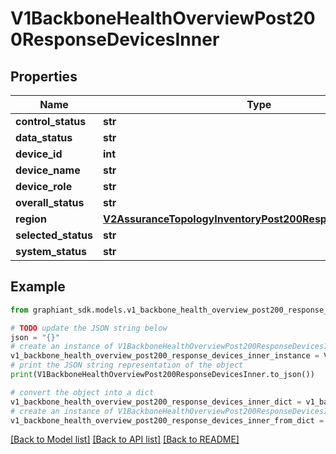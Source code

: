 # V1BackboneHealthOverviewPost200ResponseDevicesInner


## Properties

Name | Type | Description | Notes
------------ | ------------- | ------------- | -------------
**control_status** | **str** |  | [optional] 
**data_status** | **str** |  | [optional] 
**device_id** | **int** |  | [optional] 
**device_name** | **str** |  | [optional] 
**device_role** | **str** |  | [optional] 
**overall_status** | **str** |  | [optional] 
**region** | [**V2AssuranceTopologyInventoryPost200ResponseRegionsInner**](V2AssuranceTopologyInventoryPost200ResponseRegionsInner.md) |  | [optional] 
**selected_status** | **str** |  | [optional] 
**system_status** | **str** |  | [optional] 

## Example

```python
from graphiant_sdk.models.v1_backbone_health_overview_post200_response_devices_inner import V1BackboneHealthOverviewPost200ResponseDevicesInner

# TODO update the JSON string below
json = "{}"
# create an instance of V1BackboneHealthOverviewPost200ResponseDevicesInner from a JSON string
v1_backbone_health_overview_post200_response_devices_inner_instance = V1BackboneHealthOverviewPost200ResponseDevicesInner.from_json(json)
# print the JSON string representation of the object
print(V1BackboneHealthOverviewPost200ResponseDevicesInner.to_json())

# convert the object into a dict
v1_backbone_health_overview_post200_response_devices_inner_dict = v1_backbone_health_overview_post200_response_devices_inner_instance.to_dict()
# create an instance of V1BackboneHealthOverviewPost200ResponseDevicesInner from a dict
v1_backbone_health_overview_post200_response_devices_inner_from_dict = V1BackboneHealthOverviewPost200ResponseDevicesInner.from_dict(v1_backbone_health_overview_post200_response_devices_inner_dict)
```
[[Back to Model list]](../README.md#documentation-for-models) [[Back to API list]](../README.md#documentation-for-api-endpoints) [[Back to README]](../README.md)


